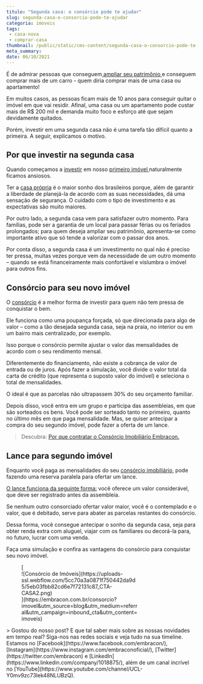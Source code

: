 ```yaml
---
titulo: "Segunda casa: o consórcio pode te ajudar"
slug: segunda-casa-o-consorcio-pode-te-ajudar
categoria: imoveis
tags:
 - casa-nova
 - comprar-casa
thumbnail: /public/static/cms-content/segunda-casa-o-consorcio-pode-te-ajudar.png
meta_summary: 
date: 06/10/2021
---
```

É de admirar pessoas que conseguem[ ampliar seu patrimônio ](https://www.embracon.com.br/blog/e-possivel-aumentar-o-patrimonio-saiba-aqui)e conseguem comprar mais de um carro - quem diria comprar mais de uma casa ou apartamento!

Em muitos casos, as pessoas ficam mais de 10 anos para conseguir quitar o imóvel em que vai residir. Afinal, uma casa ou um apartamento pode custar mais de R$ 200 mil e demanda muito foco e esforço até que sejam devidamente quitados.

Porém, investir em uma segunda casa não é uma tarefa tão difícil quanto a primeira. A seguir, explicamos o motivo.

Por que investir na segunda casa
--------------------------------

Quando começamos a [investir](https://www.embracon.com.br/blog/8-motivos-que-comprovam-que-consorcio-e-investimento) em nosso [primeiro imóvel ](https://www.embracon.com.br/blog/8-dicas-compra-primeiro-imovel)naturalmente ficamos ansiosos.

Ter a [casa própria](https://www.embracon.com.br/blog/quero-comprar-uma-casa-ou-carro-com-consorcio-por-onde-comecar) é o maior sonho dos brasileiros porque, além de garantir a liberdade de planejá-la de acordo com as suas necessidades, dá uma sensação de segurança. O cuidado com o tipo de investimento e as expectativas são muito maiores.

Por outro lado, a segunda casa vem para satisfazer outro momento. Para famílias, pode ser a garantia de um local para passar férias ou os feriados prolongados; para quem deseja ampliar seu patrimônio, apresenta-se como importante ativo que só tende a valorizar com o passar dos anos.

Por conta disso, a segunda casa é um investimento no qual não é preciso ter pressa, muitas vezes porque vem da necessidade de um outro momento – quando se está financeiramente mais confortável e vislumbra o imóvel para outros fins.

Consórcio para seu novo imóvel
------------------------------

O [consórcio](https://www.embracon.com.br/consorcio-de-imoveis) é a melhor forma de investir para quem não tem pressa de conquistar o bem.

Ele funciona como uma poupança forçada, só que direcionada para algo de valor – como a tão desejada segunda casa, seja na praia, no interior ou em um bairro mais centralizado, por exemplo.

Isso porque o consórcio permite ajustar o valor das mensalidades de acordo com o seu rendimento mensal.

Diferentemente do financiamento, não existe a cobrança de valor de entrada ou de juros. Após fazer a simulação, você divide o valor total da carta de crédito (que representa o suposto valor do imóvel) e seleciona o total de mensalidades.

O ideal é que as parcelas não ultrapassem 30% do seu orçamento familiar.

Depois disso, você entra em um grupo e participa das assembleias, em que são sorteados os bens. Você pode ser sorteado tanto no primeiro, quanto no último mês em que paga mensalidade. Mas, se quiser antecipar a compra do seu segundo imóvel, pode fazer a oferta de um lance.

> Descubra: [Por que contratar o Consórcio Imobiliário Embracon.](https://www.embracon.com.br/blog/por-que-contratar-o-consorcio-imobiliario-embracon)

Lance para segundo imóvel
-------------------------

Enquanto você paga as mensalidades do seu [consórcio imobiliário](https://www.embracon.com.br/blog/guia-completo-consorcio-imobiliario), pode fazendo uma reserva paralela para ofertar um lance.

[O lance funciona da seguinte forma:](https://www.embracon.com.br/conhecaoconsorcio/como-ofertar-um-lance) você oferece um valor considerável, que deve ser registrado antes da assembleia.

Se nenhum outro consorciado ofertar valor maior, você é o contemplado e o valor, que é debitado, serve para abater as parcelas restantes do consórcio.

Dessa forma, você consegue antecipar o sonho da segunda casa, seja para obter renda extra com aluguel, viajar com os familiares ou decorá-la para, no futuro, lucrar com uma venda.

Faça uma simulação e confira as vantagens do consórcio para conquistar seu novo imóvel.

<figure class="w-richtext-figure-type-image w-richtext-align-center" style="max-width:310px">[<div>![Consórcio de Imóveis](https://uploads-ssl.webflow.com/5cc70a3a0871f750442da9d5/5eb03fbb82cd6e7f72131c87_CTA-CASA2.png)</div>](https://embracon.com.br/consorcio?imovel&utm_source=blog&utm_medium=referral&utm_campaign=inbound_cta&utm_content=imoveis)</figure>> Gostou do nosso post? E que tal saber mais sobre as nossas novidades em tempo real? Siga-nos nas redes sociais e veja tudo na sua timeline. Estamos no [Facebook](https://www.facebook.com/embracon/), [Instagram](https://www.instagram.com/embraconoficial/), [Twitter](https://twitter.com/embracon) e [LinkedIn](https://www.linkedin.com/company/1018875/), além de um canal incrível no [YouTube](https://www.youtube.com/channel/UCL-Y0mv9zc73Iek48NLUBzQ).
